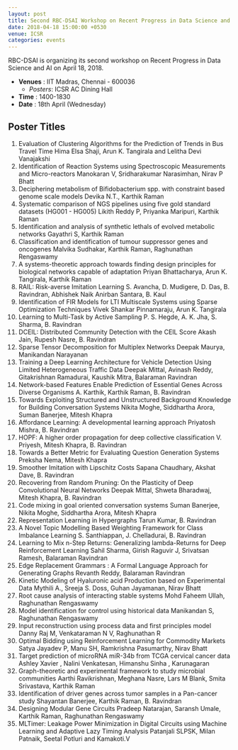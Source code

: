 ```yaml
---
layout: post
title: Second RBC-DSAI Workshop on Recent Progress in Data Science and AI
date: 2018-04-18 15:00:00 +0530
venue: ICSR
categories: events
---
```


RBC-DSAI is organizing its second workshop on Recent Progress in Data Science and AI on April 18, 2018.
<ul>
	<li>
		<b>Venues</b> : IIT Madras, Chennai - 600036
		<ul>
			<li> <i>Posters</i>: ICSR AC Dining Hall </li>
		</ul>
	</li>
	<li><b>Time</b> : 1400-1830</li>
	<li><b>Date</b> : 18th April (Wednesday)</li>

</ul>

<h2 class="post-title text-center"> Poster Titles </h2>
<ol class="publications">
  <li> 
     <span class="pub-title">
       Evaluation of Clustering Algorithms for the Prediction of
       Trends in Bus Travel Time
     </span>
     <span class="pub-authors">
       Hima Elsa Shaji, Arun K. Tangirala and Lelitha Devi Vanajakshi
     </span>
  </li>
  <li> 
     <span class="pub-title">
       Identification of Reaction Systems using Spectroscopic
       Measurements and Micro-reactors
     </span>
     <span class="pub-authors">
      Manokaran V, Sridharakumar Narasimhan, Nirav P Bhatt
     </span>
  </li>
  <li> 
     <span class="pub-title">
       Deciphering metabolism of Bifidobacterium spp. with constraint based genome scale models
     </span>
     <span class="pub-authors">
      Devika N.T., Karthik Raman
     </span>
  </li>
  <li> 
     <span class="pub-title">
       Systematic comparison of NGS pipelines using five gold standard datasets (HG001 - HG005)
     </span>
     <span class="pub-authors">
      Likith Reddy P, Priyanka Maripuri, Karthik Raman
     </span>
  </li>
  <li> 
     <span class="pub-title">
       Identification and analysis of synthetic lethals of evolved metabolic networks
     </span>
     <span class="pub-authors">
      Gayathri S, Karthik Raman
     </span>
  </li>
  <li> 
     <span class="pub-title">
       Classification and identification of tumour suppressor genes and oncogenes
     </span>
     <span class="pub-authors">
      Malvika Sudhakar, Karthik Raman, Raghunathan Rengaswamy
     </span>
  </li>
  <li> 
     <span class="pub-title">
       A systems-theoretic approach towards finding design principles for biological networks capable of adaptation
     </span>
     <span class="pub-authors">
      Priyan Bhattacharya, Arun K. Tangirala, Karthik Raman
     </span>
  </li>
  <li> 
     <span class="pub-title">
       RAIL: Risk-averse Imitation Learning
     </span>
     <span class="pub-authors">
      S. Avancha, D. Mudigere, D. Das, B. Ravindran, Abhishek Naik Anirban Santara, B. Kaul
     </span>
  </li>
  <li> 
     <span class="pub-title">
       Identification of FIR Models for LTI Multiscale Systems using Sparse Optimization Techniques
     </span>
     <span class="pub-authors">
      Vivek Shankar Pinnamaraju, Arun K. Tangirala
     </span>
  </li>
  <li> 
     <span class="pub-title">
       Learning to Multi-Task by Active Sampling
     </span>
     <span class="pub-authors">
      P. S. Hegde, A. K. Jha, S. Sharma, B. Ravindran
     </span>
  </li>
  <li> 
     <span class="pub-title">
       DCEIL: Distributed Community Detection with the CEIL Score
     </span>
     <span class="pub-authors">
      Akash Jain, Rupesh Nasre, B. Ravindran
     </span>
  </li>
   <li> 
     <span class="pub-title">
       Sparse Tensor Decomposition for Multiplex Networks
     </span>
     <span class="pub-authors">
      Deepak Maurya, Manikandan Narayanan
     </span>
  </li>
  <li> 
     <span class="pub-title">
       Training a Deep Learning Architecture for Vehicle Detection Using Limited Heterogeneous Traffic Data
     </span>
     <span class="pub-authors">
      Deepak Mittal, Avinash Reddy, Gitakrishnan Ramadurai, Kaushik Mitra, Balaraman Ravindran
     </span>
  </li>
  <li> 
     <span class="pub-title">
       Network-based Features Enable Prediction of Essential Genes Across Diverse Organisms
     </span>
     <span class="pub-authors">
      A. Karthik, Karthik Raman, B. Ravindran
     </span>
  </li>
  <li> 
     <span class="pub-title">
       Towards Exploiting Structured and Unstructured Background Knowledge for Building Conversation Systems
     </span>
     <span class="pub-authors">
      Nikita Moghe, Siddhartha Arora, Suman Banerjee, Mitesh Khapra
     </span>
  </li>
  <li> 
     <span class="pub-title">
       Affordance Learning: A developmental learning approach
     </span>
     <span class="pub-authors">
      Priyatosh Mishra, B. Ravindran
     </span>
  </li>
  <li> 
     <span class="pub-title">
       HOPF: A higher order propagation for deep collective classification
     </span>
     <span class="pub-authors">
      V. Priyesh, Mitesh Khapra, B. Ravindran
     </span>
  </li>
  <li> 
     <span class="pub-title">
       Towards a Better Metric for Evaluating Question Generation Systems
     </span>
     <span class="pub-authors">
      Preksha Nema, Mitesh Khapra
     </span>
  </li>
  <li> 
     <span class="pub-title">
       Smoother Imitation with Lipschitz Costs
     </span>
     <span class="pub-authors">
      Sapana Chaudhary, Akshat Dave, B. Ravindran
     </span>
  </li>
  <li> 
     <span class="pub-title">
       Recovering from Random Pruning: On the Plasticity of Deep Convolutional Neural Networks
     </span>
     <span class="pub-authors">
      Deepak Mittal, Shweta Bharadwaj, Mitesh Khapra, B. Ravindran
     </span>
  </li>
  <li> 
     <span class="pub-title">
       Code mixing in goal oriented conversation systems
     </span>
     <span class="pub-authors">
      Suman Banerjee, Nikita Moghe, Siddhartha Arora, Mitesh Khapra
     </span>
  </li>
  <li> 
     <span class="pub-title">
       Representation Learning in Hypergraphs
     </span>
     <span class="pub-authors">
      Tarun Kumar, B. Ravindran
     </span>
  </li>
  <li> 
     <span class="pub-title">
       A Novel Topic Modelling Based Weighting Framework for Class Imbalance Learning
     </span>
     <span class="pub-authors">
      S. Santhiappan, J. Chelladurai, B. Ravindran
     </span>
  </li>
  <li> 
     <span class="pub-title">
       Learning to Mix n-Step Returns: Generalizing lambda-Returns for Deep Reinforcement Learning
     </span>
     <span class="pub-authors">
      Sahil Sharma, Girish Raguvir J, Srivatsan Ramesh, Balaraman Ravindran
     </span>
  </li>
  <li> 
     <span class="pub-title">
       Edge Replacement Grammars : A Formal Language Approach for Generating Graphs
     </span>
     <span class="pub-authors">
      Revanth Reddy, Balaraman Ravindran
     </span>
  </li>
  <li> 
     <span class="pub-title">
       Kinetic Modeling of Hyaluronic acid Production based on Experimental Data
     </span>
     <span class="pub-authors">
      Mythili A., Sreeja S. Doss, Guhan Jayamanan, Nirav Bhatt
     </span>
  </li>
  <li> 
     <span class="pub-title">
       Root cause analysis of interacting stable systems
     </span>
     <span class="pub-authors">
      Mohd Faheem Ullah, Raghunathan Rengaswamy
     </span>
  </li>
  <li> 
     <span class="pub-title">
       Model identification for control using historical data
     </span>
     <span class="pub-authors">
      Manikandan S, Raghunathan Rengaswamy
     </span>
  </li>
  <li> 
     <span class="pub-title">
       Input reconstruction using process data and first principles model
     </span>
     <span class="pub-authors">
      Danny Raj M, Venkataraman N V, Raghunathan R
     </span>
  </li>
  <li> 
     <span class="pub-title">
       Optimal Bidding using Reinforcement Learning for Commodity Markets
     </span>
     <span class="pub-authors">
      Satya Jayadev P, Manu SH, Ramkrishna Pasumarthy, Nirav Bhatt
     </span>
  </li>
  <li> 
     <span class="pub-title">
       Target prediction of microRNA miR-34b from TCGA cervical cancer data
     </span>
     <span class="pub-authors">
      Ashley Xavier , Nalini Venkatesan, Himanshu Sinha , Karunagaran
     </span>
  </li>
  <li> 
     <span class="pub-title">
       Graph-theoretic and experimental framework to study microbial communities
     </span>
     <span class="pub-authors">
      Aarthi Ravikrishnan, Meghana Nasre, Lars M Blank, Smita Srivastava, Karthik Raman
     </span>
  </li>
  <li> 
     <span class="pub-title">
       Identification of driver genes across tumor samples in a Pan-cancer study
     </span>
     <span class="pub-authors">
      Shayantan Banerjee, Karthik Raman, B. Ravindran
     </span>
  </li>
  <li> 
     <span class="pub-title">
       Designing Modular Gene Circuits
     </span>
     <span class="pub-authors">
      Pradeep Natarajan, Saransh Umale, Karthik Raman, Raghunathan Rengaswamy
     </span>
  </li>
  <li> 
     <span class="pub-title">
       MLTimer: Leakage Power Minimization in Digital Circuits using Machine Learning and Adaptive Lazy Timing Analysis
     </span>
     <span class="pub-authors">
      Patanjali SLPSK, Milan Patnaik, Seetal Potluri and Kamakoti.V
     </span>
  </li>
</ol>
